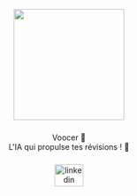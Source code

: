 <div align="center">
  <img height="200" src="https://media.licdn.com/dms/image/D4E3DAQGYz-rLVERP8A/image-scale_191_1128/0/1718701317493/voocer_cover?e=1720083600&v=beta&t=07x9pDKtAAFs5Fc4Bp8KYanoJhVJGiaxuV7JjD1QqaQ"  />
</div>

###

<p align="center">Voocer 🧠 <br>L'IA qui propulse tes révisions ! 🚀</p>

###

<div align="center">
  <a href="https://www.linkedin.com/company/voocer" target="_blank">
    <img src="https://raw.githubusercontent.com/maurodesouza/profile-readme-generator/master/src/assets/icons/social/linkedin/default.svg" width="52" height="40" alt="linkedin logo"  />
  </a>
</div>

###